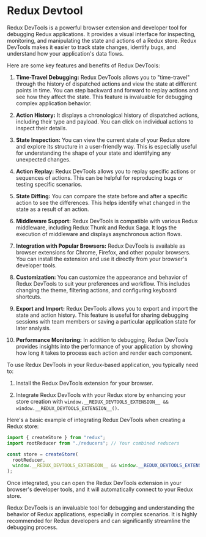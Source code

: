 # Redux Devtool

Redux DevTools is a powerful browser extension and developer tool for debugging Redux applications. It provides a visual interface for inspecting, monitoring, and manipulating the state and actions of a Redux store. Redux DevTools makes it easier to track state changes, identify bugs, and understand how your application's data flows.

Here are some key features and benefits of Redux DevTools:

1. **Time-Travel Debugging:** Redux DevTools allows you to "time-travel" through the history of dispatched actions and view the state at different points in time. You can step backward and forward to replay actions and see how they affect the state. This feature is invaluable for debugging complex application behavior.

2. **Action History:** It displays a chronological history of dispatched actions, including their type and payload. You can click on individual actions to inspect their details.

3. **State Inspection:** You can view the current state of your Redux store and explore its structure in a user-friendly way. This is especially useful for understanding the shape of your state and identifying any unexpected changes.

4. **Action Replay:** Redux DevTools allows you to replay specific actions or sequences of actions. This can be helpful for reproducing bugs or testing specific scenarios.

5. **State Diffing:** You can compare the state before and after a specific action to see the differences. This helps identify what changed in the state as a result of an action.

6. **Middleware Support:** Redux DevTools is compatible with various Redux middleware, including Redux Thunk and Redux Saga. It logs the execution of middleware and displays asynchronous action flows.

7. **Integration with Popular Browsers:** Redux DevTools is available as browser extensions for Chrome, Firefox, and other popular browsers. You can install the extension and use it directly from your browser's developer tools.

8. **Customization:** You can customize the appearance and behavior of Redux DevTools to suit your preferences and workflow. This includes changing the theme, filtering actions, and configuring keyboard shortcuts.

9. **Export and Import:** Redux DevTools allows you to export and import the state and action history. This feature is useful for sharing debugging sessions with team members or saving a particular application state for later analysis.

10. **Performance Monitoring:** In addition to debugging, Redux DevTools provides insights into the performance of your application by showing how long it takes to process each action and render each component.

To use Redux DevTools in your Redux-based application, you typically need to:

1. Install the Redux DevTools extension for your browser.

2. Integrate Redux DevTools with your Redux store by enhancing your store creation with `window.__REDUX_DEVTOOLS_EXTENSION__ && window.__REDUX_DEVTOOLS_EXTENSION__()`.

Here's a basic example of integrating Redux DevTools when creating a Redux store:

```javascript
import { createStore } from "redux";
import rootReducer from "./reducers"; // Your combined reducers

const store = createStore(
  rootReducer,
  window.__REDUX_DEVTOOLS_EXTENSION__ && window.__REDUX_DEVTOOLS_EXTENSION__()
);
```

Once integrated, you can open the Redux DevTools extension in your browser's developer tools, and it will automatically connect to your Redux store.

Redux DevTools is an invaluable tool for debugging and understanding the behavior of Redux applications, especially in complex scenarios. It is highly recommended for Redux developers and can significantly streamline the debugging process.
